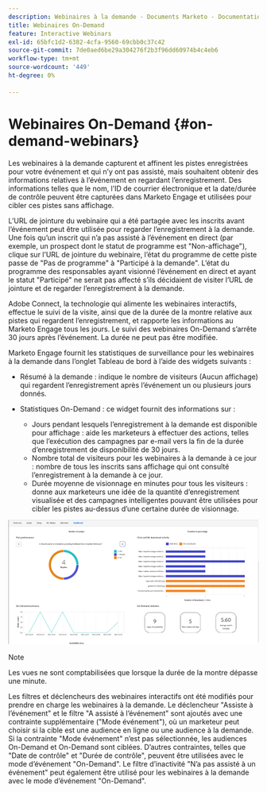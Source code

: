 ```yaml
---
description: Webinaires à la demande - Documents Marketo - Documentation du produit
title: Webinaires On-Demand
feature: Interactive Webinars
exl-id: 65bfc1d2-6382-4cfa-9560-69cbb0c37c42
source-git-commit: 7de0aed6be29a304276f2b3f96dd60974b4c4eb6
workflow-type: tm+mt
source-wordcount: '449'
ht-degree: 0%

---
```


# Webinaires On-Demand {#on-demand-webinars}

Les webinaires à la demande capturent et affinent les pistes enregistrées pour votre événement et qui n’y ont pas assisté, mais souhaitent obtenir des informations relatives à l’événement en regardant l’enregistrement. Des informations telles que le nom, l’ID de courrier électronique et la date/durée de contrôle peuvent être capturées dans Marketo Engage et utilisées pour cibler ces pistes sans affichage.

L’URL de jointure du webinaire qui a été partagée avec les inscrits avant l’événement peut être utilisée pour regarder l’enregistrement à la demande. Une fois qu’un inscrit qui n’a pas assisté à l’événement en direct (par exemple, un prospect dont le statut de programme est &quot;Non-affichage&quot;), clique sur l’URL de jointure du webinaire, l’état du programme de cette piste passe de &quot;Pas de programme&quot; à &quot;Participé à la demande&quot;. L’état du programme des responsables ayant visionné l’événement en direct et ayant le statut &quot;Participé&quot; ne serait pas affecté s’ils décidaient de visiter l’URL de jointure et de regarder l’enregistrement à la demande.

Adobe Connect, la technologie qui alimente les webinaires interactifs, effectue le suivi de la visite, ainsi que de la durée de la montre relative aux pistes qui regardent l’enregistrement, et rapporte les informations au Marketo Engage tous les jours. Le suivi des webinaires On-Demand s’arrête 30 jours après l’événement. La durée ne peut pas être modifiée.

Marketo Engage fournit les statistiques de surveillance pour les webinaires à la demande dans l’onglet Tableau de bord à l’aide des widgets suivants :

* Résumé à la demande : indique le nombre de visiteurs (Aucun affichage) qui regardent l’enregistrement après l’événement un ou plusieurs jours donnés.

* Statistiques On-Demand : ce widget fournit des informations sur :
   * Jours pendant lesquels l’enregistrement à la demande est disponible pour affichage : aide les marketeurs à effectuer des actions, telles que l’exécution des campagnes par e-mail vers la fin de la durée d’enregistrement de disponibilité de 30 jours.
   * Nombre total de visiteurs pour les webinaires à la demande à ce jour : nombre de tous les inscrits sans affichage qui ont consulté l’enregistrement à la demande à ce jour.
   * Durée moyenne de visionnage en minutes pour tous les visiteurs : donne aux marketeurs une idée de la quantité d’enregistrement visualisée et des campagnes intelligentes pouvant être utilisées pour cibler les pistes au-dessus d’une certaine durée de visionnage.

![](assets/on-demand-webinars-1.png)

>[!NOTE]
>
>Les vues ne sont comptabilisées que lorsque la durée de la montre dépasse une minute.

Les filtres et déclencheurs des webinaires interactifs ont été modifiés pour prendre en charge les webinaires à la demande. Le déclencheur &quot;Assiste à l’événement&quot; et le filtre &quot;A assisté à l’événement&quot; sont ajoutés avec une contrainte supplémentaire (&quot;Mode événement&quot;), où un marketeur peut choisir si la cible est une audience en ligne ou une audience à la demande. Si la contrainte &quot;Mode événement&quot; n’est pas sélectionnée, les audiences On-Demand et On-Demand sont ciblées. D’autres contraintes, telles que &quot;Date de contrôle&quot; et &quot;Durée de contrôle&quot;, peuvent être utilisées avec le mode d’événement &quot;On-Demand&quot;. Le filtre d’inactivité &quot;N’a pas assisté à un événement&quot; peut également être utilisé pour les webinaires à la demande avec le mode d’événement &quot;On-Demand&quot;.
